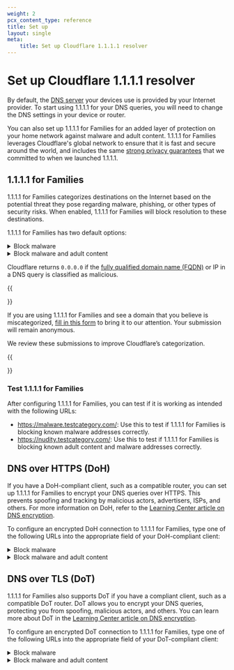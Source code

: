 ```yaml
---
weight: 2
pcx_content_type: reference
title: Set up
layout: single
meta:
    title: Set up Cloudflare 1.1.1.1 resolver
---
```


# Set up Cloudflare 1.1.1.1 resolver

By default, the [DNS server](https://www.cloudflare.com/learning/dns/what-is-dns/) your devices use is provided by your Internet provider. To start using 1.1.1.1 for your DNS queries, you will need to change the DNS settings in your device or router.

You can also set up 1.1.1.1 for Families for an added layer of protection on your home network against malware and adult content. 1.1.1.1 for Families leverages Cloudflare's global network to ensure that it is fast and secure around the world, and includes the same [strong privacy guarantees](/1.1.1.1/privacy/public-dns-resolver/) that we committed to when we launched 1.1.1.1.

## 1.1.1.1 for Families

1.1.1.1 for Families categorizes destinations on the Internet based on the potential threat they pose regarding malware, phishing, or other types of security risks. When enabled, 1.1.1.1 for Families will block resolution to these destinations.

1.1.1.1 for Families has two default options: 

<details>
<summary>Block malware</summary>
<div>

Use the following DNS resolvers to block malicious content:

* `1.1.1.2`
* `1.0.0.2`
* `2606:4700:4700::1112`
* `2606:4700:4700::1002`

</div>
</details>

<details>
<summary>Block malware and adult content</summary>
<div>

Use the following DNS resolvers to block malware and adult content:

* `1.1.1.3`
* `1.0.0.3`
* `2606:4700:4700::1113`
* `2606:4700:4700::1003`

</div>
</details>

Cloudflare returns `0.0.0.0` if the [fully qualified domain name (FQDN)](https://en.wikipedia.org/wiki/Fully_qualified_domain_name) or IP in a DNS query is classified as malicious.


{{<Aside type="note" header="Domain miscategorization">}}

If you are using 1.1.1.1 for Families and see a domain that you believe is miscategorized, [fill in this form](https://radar.cloudflare.com/categorization-feedback/) to bring it to our attention. Your submission will remain anonymous.

We review these submissions to improve Cloudflare’s categorization.

{{</Aside>}}

### Test 1.1.1.1 for Families

After configuring 1.1.1.1 for Families, you can test if it is working as intended with the following URLs:

- https://malware.testcategory.com/: Use this to test if 1.1.1.1 for Families is blocking known malware addresses correctly.
- https://nudity.testcategory.com/: Use this to test if 1.1.1.1 for Families is blocking known adult content and malware addresses correctly.

## DNS over HTTPS (DoH)

If you have a DoH-compliant client, such as a compatible router, you can set up 1.1.1.1 for Families to encrypt your DNS queries over HTTPS. This prevents spoofing and tracking by malicious actors, advertisers, ISPs, and others. For more information on DoH, refer to the [Learning Center article on DNS encryption](https://www.cloudflare.com/learning/dns/dns-over-tls/).

To configure an encrypted DoH connection to 1.1.1.1 for Families, type one of the following URLs into the appropriate field of your DoH-compliant client:

<details>
<summary>Block malware</summary>
<div>

```txt
https://security.cloudflare-dns.com/dns-query
```

</div>
</details>

<details>
<summary>Block malware and adult content</summary>
<div>

```txt
https://family.cloudflare-dns.com/dns-query
```

</div>
</details>

## DNS over TLS (DoT)

1.1.1.1 for Families also supports DoT if you have a compliant client, such as a compatible DoT router. DoT allows you to encrypt your DNS queries, protecting you from spoofing, malicious actors, and others. You can learn more about DoT in the [Learning Center article on DNS encryption](https://www.cloudflare.com/learning/dns/dns-over-tls/).

To configure an encrypted DoT connection to 1.1.1.1 for Families, type one of the following URLs into the appropriate field of your DoT-compliant client:


<details>
<summary>Block malware</summary>
<div>

```txt
security.cloudflare-dns.com
```

</div>
</details>

<details>
<summary>Block malware and adult content</summary>
<div>

```txt
family.cloudflare-dns.com
```

</div>
</details>